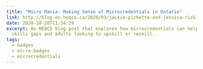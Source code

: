 ```yaml
---
title: "Micro Mania: Making Sense of Microcredentials in Ontario"
link: http://blog-en.heqco.ca/2020/03/jackie-pichette-and-jessica-rizk-micro-mania-making-sense-of-microcredentials-in-ontario/
date: 2020-10-20T11:34:29
excerpt: An HEQCO blog post that explores how microcredentials can help address
  skills gaps and adults looking to upskill or reskill.
tags:
  - badges
  - micro-badges
  - microcredentials
---
```

